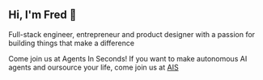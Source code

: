 ## Hi, I'm Fred 👋

Full-stack engineer, entrepreneur and product designer with a passion for building things that make a difference

Come join us at Agents In Seconds!
If you want to make autonomous AI agents and oursource your life, come join us at [AIS](https://github.com/FredLandsley/AIS/)
